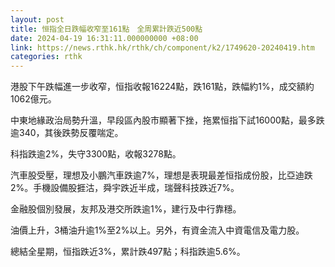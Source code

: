```yaml
---
layout: post
title: 恒指全日跌幅收窄至161點　全周累計跌近500點
date: 2024-04-19 16:31:11.000000000 +08:00
link: https://news.rthk.hk/rthk/ch/component/k2/1749620-20240419.htm
categories: rthk
---
```


港股下午跌幅進一步收窄，恒指收報16224點，跌161點，跌幅約1%，成交額約1062億元。

中東地緣政治局勢升溫，早段區內股市顯著下挫，拖累恒指下試16000點，最多跌逾340，其後跌勢反覆喘定。

科指跌逾2%，失守3300點，收報3278點。

汽車股受壓，理想及小鵬汽車跌逾7%，理想是表現最差恒指成份股，比亞迪跌2%。手機設備股捱沽，舜宇跌近半成，瑞聲科技跌近7%。

金融股個別發展，友邦及港交所跌逾1%，建行及中行靠穩。

油價上升，3桶油升逾1%至2%以上。另外，有資金流入中資電信及電力股。

總結全星期，恒指跌近3%，累計跌497點；科指跌逾5.6%。
